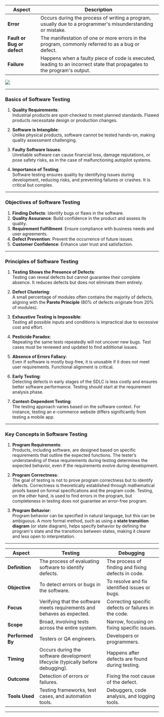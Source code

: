 | **Aspect**              | **Description**                                                                                                                                       |
|--------------------------|-------------------------------------------------------------------------------------------------------------------------------------------------------|
| **Error**               | Occurs during the process of writing a program, usually due to a programmer's misunderstanding or mistake.                                           |
| **Fault or Bug or defect**| The manifestation of one or more errors in the program, commonly referred to as a bug or defect.                                                     |
| **Failure**             | Happens when a faulty piece of code is executed, leading to an incorrect state that propagates to the program's output.                             |

![](https://i.ibb.co/g7cMyHN/Untitled.png)

---
                
### Basics of Software Testing

1. **Quality Requirements**:  
   Industrial products are spot-checked to meet planned standards. Flawed products necessitate design or production changes.  

2. **Software is Intangible**:  
   Unlike physical products, software cannot be tested hands-on, making quality assessment challenging.  

3. **Faulty Software Issues**:  
   Unreliable software can cause financial loss, damage reputations, or pose safety risks, as in the case of malfunctioning autopilot systems.  

4. **Importance of Testing**:  
   Software testing ensures quality by identifying issues during development, reducing risks, and preventing failures or crashes. It is critical but complex.  

-------------

### Objectives of Software Testing  

1. **Finding Defects**: Identify bugs or flaws in the software.  
2. **Quality Assurance**: Build confidence in the product and assess its quality.  
3. **Requirement Fulfillment**: Ensure compliance with business needs and user agreements.  
4. **Defect Prevention**: Prevent the occurrence of future issues.  
5. **Customer Confidence**: Enhance user trust and satisfaction.

----

### Principles of Software Testing  

1. **Testing Shows the Presence of Defects**:  
   Testing can reveal defects but cannot guarantee their complete absence. It reduces defects but does not eliminate them entirely.  

2. **Defect Clustering**:  
   A small percentage of modules often contains the majority of defects, aligning with the **Pareto Principle** (80% of defects originate from 20% of modules).  

3. **Exhaustive Testing is Impossible**:  
   Testing all possible inputs and conditions is impractical due to excessive cost and effort.  

4. **Pesticide Paradox**:  
   Repeating the same tests repeatedly will not uncover new bugs. Test cases must be reviewed and updated to find additional issues.  

5. **Absence of Errors Fallacy**:  
   Even if software is mostly bug-free, it is unusable if it does not meet user requirements. Functional alignment is critical.  

6. **Early Testing**:  
   Detecting defects in early stages of the SDLC is less costly and ensures better software performance. Testing should start at the requirement analysis phase.  

7. **Context-Dependent Testing**:  
   The testing approach varies based on the software context. For instance, testing an e-commerce website differs significantly from testing a mobile app.

---

### Key Concepts in Software Testing  

1. **Program Requirements**:  
   Products, including software, are designed based on specific requirements that outline the expected functions. The tester’s understanding of these requirements during testing determines the expected behavior, even if the requirements evolve during development.

2. **Program Correctness**:  
   The goal of testing is not to prove program correctness but to identify defects. Correctness is theoretically established through mathematical proofs based on formal specifications and the program code. Testing, on the other hand, is used to find errors in the program, but completeness in testing does not guarantee an error-free program.

3. **Program Behavior**:  
   Program behavior can be specified in natural language, but this can be ambiguous. A more formal method, such as using a **state transition diagram** (or state diagram), helps specify behavior by defining the program's state and the transitions between states, making it clearer and less open to interpretation.

---

| **Aspect**          | **Testing**                                        | **Debugging**                                         |
|---------------------|----------------------------------------------------|------------------------------------------------------|
| **Definition**       | The process of evaluating software to identify defects. | The process of finding and fixing defects in code.  |
| **Objective**        | To detect errors or bugs in the software.         | To resolve and fix identified issues or bugs.       |
| **Focus**            | Verifying that the software meets requirements and behaves as expected. | Correcting specific defects or failures in the code. |
| **Scope**            | Broad, involving tests across the entire system.  | Narrow, focusing on fixing specific issues.         |
| **Performed By**     | Testers or QA engineers.                          | Developers or programmers.                          |
| **Timing**           | Occurs during the software development lifecycle (typically before debugging). | Happens after defects are found during testing.    |
| **Outcome**          | Detection of errors or failures.                  | Fixing the root cause of the defect.                |
| **Tools Used**       | Testing frameworks, test cases, and automation tools. | Debuggers, code analysis, and logging tools.        |

---
